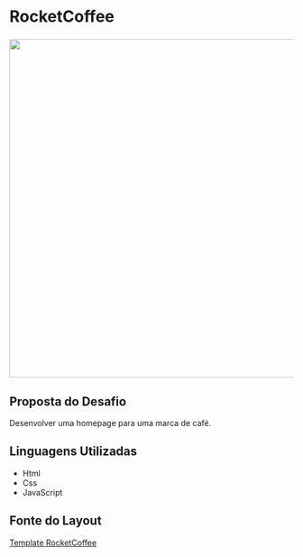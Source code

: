 # RocketCoffee
<h3 align = "center">
  <img src="https://user-images.githubusercontent.com/102755532/181380517-019ebd65-d88c-48a3-a030-5d89ce5fb3d7.png" width ="600px">
<h3>

## Proposta do Desafio
Desenvolver uma homepage para uma marca de café.


## Linguagens Utilizadas 

<ul>
  <li>Html</li>
  <li>Css</li>
  <li>JavaScript</li>
 </ul>
 
## Fonte do Layout
 [Template RocketCoffee](https://www.figma.com/file/tFoovGllUttTebdUTDVdT8/RocketCoffee/duplicate)
